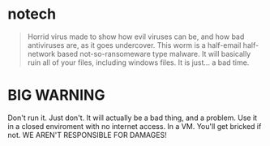 # notech
>Horrid virus made to show how evil viruses can be, and how bad antiviruses are, as it goes undercover. This worm is a half-email half-network based not-so-ransomeware type malware. It will basically ruin all of your files, including windows files. It is just... a bad time.
# BIG WARNING
Don't run it. Just don't. It will actually be a bad thing, and a problem. Use it in a closed enviroment with no internet access. In a VM. You'll get bricked if not. WE AREN'T RESPONSIBLE FOR DAMAGES!
